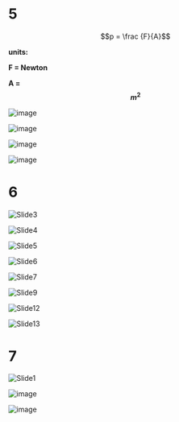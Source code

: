 # 5

$$p = \frac {F}{A}$$

**units:**

**F = Newton**

**A = $$m^2$$**

![image](https://github.com/user-attachments/assets/2fa16e57-644d-4995-9c72-944cd36fa823)

![image](https://github.com/user-attachments/assets/7e92cf73-d893-4be1-9b96-64d442e79439)

![image](https://github.com/user-attachments/assets/4b49fa89-e5ce-49ae-8bb8-d9d3eb82a5f1)

![image](https://github.com/user-attachments/assets/c8b2c479-eafe-41d9-ae42-57b064ff6636)


# 6

![Slide3](https://github.com/user-attachments/assets/e5d53d85-124f-4a0f-ab69-d979398809ef)

![Slide4](https://github.com/user-attachments/assets/0af1489a-b207-4294-b1a9-464f6d2920ba)

![Slide5](https://github.com/user-attachments/assets/c0d3e8b7-7b1e-4692-a589-be3138e561e2)

![Slide6](https://github.com/user-attachments/assets/4ad2c1f5-9b28-4c30-bcac-16bd105e6370)

![Slide7](https://github.com/user-attachments/assets/328d14b3-7ffd-40c6-9252-691ab0c77eca)

![Slide9](https://github.com/user-attachments/assets/3407a8a7-a38f-4acd-a1f1-60413803db52)

![Slide12](https://github.com/user-attachments/assets/7b015487-d08e-4754-8912-0890cdc04659)

![Slide13](https://github.com/user-attachments/assets/c0b9828f-170c-4765-82bb-b6288ad49a79)


# 7

![Slide1](https://github.com/user-attachments/assets/56104663-f4ad-4616-a359-3bf17804a60a)

![image](https://github.com/user-attachments/assets/1832736b-9fed-4d60-a5f6-cc75f95a8e7c)

![image](https://github.com/user-attachments/assets/226253a2-f546-4591-8d60-1185163de7cd)

